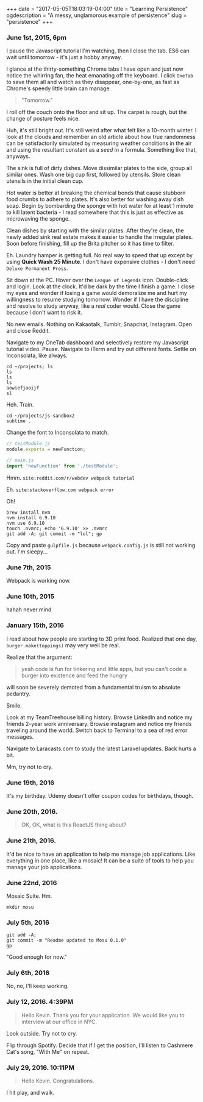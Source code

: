 +++
date = "2017-05-05T18:03:19-04:00"
title = "Learning Persistence"
ogdescription = "A messy, unglamorous example of persistence"
slug = "persistence"
+++

### June 1st, 2015, 6pm

I pause the Javascript tutorial I'm watching, then I close the tab. ES6 can wait until tomorrow - it's just a hobby anyway.

I glance at the thirty-something Chrome tabs I have open and just now notice the whirring fan, the heat emanating off the keyboard. I click `OneTab` to save them all and watch as they disappear, one-by-one, as fast as Chrome's speedy little brain can manage.

> "Tomorrow." 

I roll off the couch onto the floor and sit up. The carpet is rough, but the change of posture feels nice. 

Huh, it's still bright out. It's still weird after what felt like a 10-month winter. I look at the clouds and remember an old article about how true randomness can be satisfactorily simulated by measuring weather conditions in the air and using the resultant constant as a *seed* in a formula. Something like that, anyways.

The sink is full of dirty dishes. Move dissimilar plates to the side, group all similar ones. Wash one big cup first, followed by utensils. Store clean utensils in the initial clean cup.

Hot water is better at breaking the chemical bonds that cause stubborn food crumbs to adhere to plates. It's also better for washing away dish soap. Begin by bombarding the sponge with hot water for at least 1 minute to kill latent bacteria - I read somewhere that this is just as effective as microwaving the sponge. 

Clean dishes by starting with the similar plates. After they're clean, the newly added sink real estate makes it easier to handle the irregular plates. Soon before finishing, fill up the Brita pitcher so it has time to filter.

Eh. Laundry hamper is getting full. No real way to speed that up except by using **Quick Wash 25 Minute**. I don't have expensive clothes - I don't need `Deluxe Permanent Press`.

Sit down at the PC. Hover over the `League of Legends` icon. Double-click and login. Look at the clock. It'd be dark by the time I finish a game. I close my eyes and wonder if losing a game would demoralize me and hurt my willingness to resume studying tomorrow. Wonder if I have the discipline and resolve to study anyway, like a *real* coder would. Close the game because I don't want to risk it.

No new emails. Nothing on Kakaotalk, Tumblr, Snapchat, Instagram. Open and close Reddit.

Navigate to my OneTab dashboard and selectively restore my Javascript tutorial video. Pause. Navigate to iTerm and try out different fonts. Settle on Inconsolata, like always.
```shell
cd ~/projects; ls
ls 
ls 
ls 
aowiefjaoijf
sl 
```
Heh. Train.
```shell
cd ~/projects/js-sandbox2
sublime .
```

Change the font to Inconsolata to match.

```javascript
// testModule.js
module.exports = newFunction;

// main.js
import 'newFunction' from './testModule';
```
Hmm.
`site:reddit.com/r/webdev webpack tutorial`

Eh.
`site:stackoverflow.com webpack error`

Oh!
```shell
brew install nvm
nvm install 6.9.10
nvm use 6.9.10
touch .nvmrc; echo '6.9.10' >> .nvmrc
git add -A; git commit -m "lol"; gp
```
Copy and paste `gulpfile.js` because `webpack.config.js` is still not working out. I'm sleepy...

### June 7th, 2015

Webpack is working now.

### June 10th, 2015

hahah never mind

### January 15th, 2016

I read about how people are starting to 3D print food. Realized that one day, `burger.make(toppings)` may very well be real.

Realize that the argument:

> yeah code is fun for tinkering and little apps, but you can't code a burger into existence and feed the hungry

will soon be severely demoted from a fundamental truism to absolute pedantry.

Smile.

Look at my TeamTreehouse billing history. Browse LinkedIn and notice my friends 2-year work anniversary. Browse instagram and notice my friends traveling around the world. Switch back to Terminal to a sea of red error messages.

Navigate to Laracasts.com to study the latest Laravel updates. Back hurts a bit.

Mm, try not to cry.

### June 19th, 2016

It's my birthday. Udemy doesn't offer coupon codes for birthdays, though.

### June 20th, 2016.

> OK, OK, what is this ReactJS thing about?

### June 21th, 2016.

It'd be nice to have an application to help me manage job applications. Like everything in one place, like a mosaic! It can be a suite of tools to help you manage your job applications.

### June 22nd, 2016

Mosaic Suite. Hm.

`mkdir mosu`

### July 5th, 2016

```shell
git add -A;
git commit -m "Readme updated to Mosu 0.1.0"
gp
```

"Good enough for now."

### July 6th, 2016

No, no, I'll keep working.

### July 12, 2016. 4:39PM

> Hello Kevin. Thank you for your application. We would like you to interview at our office in NYC.

Look outside. Try not to cry.

Flip through Spotify. Decide that if I get the position, I'll listen to Cashmere Cat's song, "With Me" on repeat.

### July 29, 2016. 10:11PM

> Hello Kevin.
> Congratulations.

I hit play, and walk.
